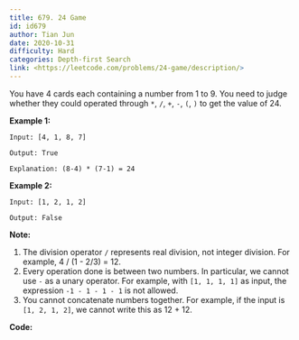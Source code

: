 ```yaml
---
title: 679. 24 Game
id: id679
author: Tian Jun
date: 2020-10-31
difficulty: Hard
categories: Depth-first Search
link: <https://leetcode.com/problems/24-game/description/>
---
```


You have 4 cards each containing a number from 1 to 9. You need to judge
whether they could operated through `*`, `/`, `+`, `-`, `(`, `)` to get the
value of 24.

**Example 1:**  
            
	Input: [4, 1, 8, 7]    
	Output: True    
	Explanation: (8-4) * (7-1) = 24    

**Example 2:**  
            
	Input: [1, 2, 1, 2]    
	Output: False    

**Note:**  

  1. The division operator `/` represents real division, not integer division. For example, 4 / (1 - 2/3) = 12.
  2. Every operation done is between two numbers. In particular, we cannot use `-` as a unary operator. For example, with `[1, 1, 1, 1]` as input, the expression `-1 - 1 - 1 - 1` is not allowed.
  3. You cannot concatenate numbers together. For example, if the input is `[1, 2, 1, 2]`, we cannot write this as 12 + 12.


**Code:**
